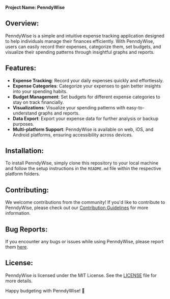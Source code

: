 **Project Name: PenndyWise**

## Overview:
PenndyWise is a simple and intuitive expense tracking application designed to help individuals manage their finances efficiently. With PenndyWise, users can easily record their expenses, categorize them, set budgets, and visualize their spending patterns through insightful graphs and reports.

## Features:
- **Expense Tracking**: Record your daily expenses quickly and effortlessly.
- **Expense Categories**: Categorize your expenses to gain better insights into your spending habits.
- **Budget Management**: Set budgets for different expense categories to stay on track financially.
- **Visualizations**: Visualize your spending patterns with easy-to-understand graphs and reports.
- **Data Export**: Export your expense data for further analysis or backup purposes.
- **Multi-platform Support**: PenndyWise is available on web, iOS, and Android platforms, ensuring accessibility across devices.

## Installation:
To install PenndyWise, simply clone this repository to your local machine and follow the setup instructions in the `README.md` file within the respective platform folders.

## Contributing:
We welcome contributions from the community! If you'd like to contribute to PenndyWise, please check out our [Contribution Guidelines](CONTRIBUTING.md) for more information.

## Bug Reports:
If you encounter any bugs or issues while using PenndyWise, please report them [here](https://github.com/username/penndywise/issues).

## License:
PenndyWise is licensed under the MIT License. See the [LICENSE](LICENSE) file for more details.

Happy budgeting with PenndyWise! 🎉
